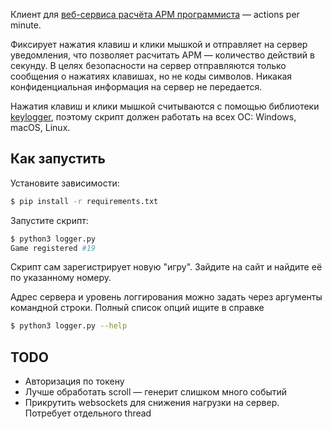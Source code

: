 Клиент для [веб-сервиса расчёта APM программиста](https://github.com/devmanorg/apm-server) — actions per minute.

Фиксирует нажатия клавиш и клики мышкой и отправляет на сервер уведомления, что позволяет расчитать APM — количество действий в секунду. В целях безопасности на сервер отправляются только сообщения о нажатиях клавишах, но не коды символов. Никакая конфиденциальная информация на сервер не передается.

Нажатия клавиш и клики мышкой считываются с помощью библиотеки [keylogger](https://pypi.org/project/keylogger/), поэтому скрипт должен работать на всех ОС: Windows, macOS, Linux.


## Как запустить

Установите зависимости:

```sh
$ pip install -r requirements.txt
```

Запустите скрипт:

```sh
$ python3 logger.py
Game registered #19
```

Скрипт сам зарегистрирует новую "игру". Зайдите на сайт и найдите её по указанному номеру.

Адрес сервера и уровень логгирования можно задать через аргументы командной строки. Полный список опций ищите в справке

```sh
$ python3 logger.py --help
```

## TODO

- Авторизация по токену
- Лучше обработать scroll — генерит слишком много событий
- Прикрутить websockets для снижения нагрузки на сервер. Потребует отдельного thread